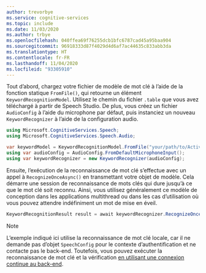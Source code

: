 ```yaml
---
author: trevorbye
ms.service: cognitive-services
ms.topic: include
ms.date: 11/03/2020
ms.author: trbye
ms.openlocfilehash: 040ffea69f76255dcb1bfc6787cad45a95baa904
ms.sourcegitcommit: 96918333d87f4029d4d6af7ac44635c833abb3da
ms.translationtype: HT
ms.contentlocale: fr-FR
ms.lasthandoff: 11/04/2020
ms.locfileid: "93305910"
---
```

Tout d’abord, chargez votre fichier de modèle de mot clé à l’aide de la fonction statique `FromFile()`, qui retourne un élément `KeywordRecognitionModel`. Utilisez le chemin du fichier `.table` que vous avez téléchargé à partir de Speech Studio. De plus, vous créez un fichier `AudioConfig` à l’aide du microphone par défaut, puis instanciez un nouveau `KeywordRecognizer` à l’aide de la configuration audio.

```csharp
using Microsoft.CognitiveServices.Speech;
using Microsoft.CognitiveServices.Speech.Audio;

var keywordModel = KeywordRecognitionModel.FromFile("your/path/to/Activate_device.table");
using var audioConfig = AudioConfig.FromDefaultMicrophoneInput();
using var keywordRecognizer = new KeywordRecognizer(audioConfig);
```

Ensuite, l’exécution de la reconnaissance de mot clé s’effectue avec un appel à `RecognizeOnceAsync()` en transmettant votre objet de modèle. Cela démarre une session de reconnaissance de mots clés qui dure jusqu’à ce que le mot clé soit reconnu. Ainsi, vous utilisez généralement ce modèle de conception dans les applications multithread ou dans les cas d’utilisation où vous pouvez attendre indéfiniment un mot de mise en éveil.

```csharp
KeywordRecognitionResult result = await keywordRecognizer.RecognizeOnceAsync(keywordModel);
```

> [!NOTE]
> L’exemple indiqué ici utilise la reconnaissance de mot clé locale, car il ne demande pas d’objet `SpeechConfig` pour le contexte d’authentification et ne contacte pas le back-end. Toutefois, vous pouvez exécuter la reconnaissance de mot clé et la vérification [en utilisant une connexion continue au back-end](https://docs.microsoft.com/azure/cognitive-services/speech-service/tutorial-voice-enable-your-bot-speech-sdk#view-the-source-code-that-enables-keyword).